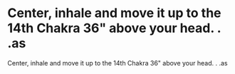# Center, inhale and move it up to the 14th Chakra 36" above your head. . .as

Center, inhale and move it up to the 14th Chakra 36" above your head. . .as